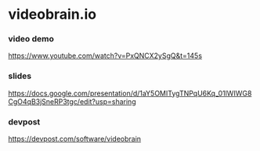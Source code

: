 # videobrain.io


### video demo
https://www.youtube.com/watch?v=PxQNCX2ySgQ&t=145s

### slides
https://docs.google.com/presentation/d/1aY5OMITygTNPqU6Kq_01lWIWG8CgO4qB3jSneRP3tgc/edit?usp=sharing

### devpost
https://devpost.com/software/videobrain